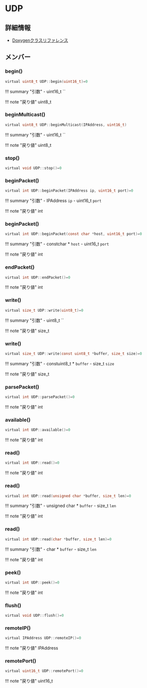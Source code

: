 # UDP



## 詳細情報

- [Doxygenクラスリファレンス](https://lang-ship.com/reference/Arduino/latest/class_u_d_p.html)

## メンバー

### begin()



```c
virtual uint8_t UDP::begin(uint16_t)=0
```

!!! summary "引数"
	- uint16_t `` 

!!! note "戻り値"
	uint8_t



### beginMulticast()



```c
virtual uint8_t UDP::beginMulticast(IPAddress, uint16_t)
```

!!! summary "引数"
	- uint16_t `` 

!!! note "戻り値"
	uint8_t



### stop()



```c
virtual void UDP::stop()=0
```



### beginPacket()



```c
virtual int UDP::beginPacket(IPAddress ip, uint16_t port)=0
```

!!! summary "引数"
	- IPAddress `ip` 
	- uint16_t `port` 

!!! note "戻り値"
	int



### beginPacket()



```c
virtual int UDP::beginPacket(const char *host, uint16_t port)=0
```

!!! summary "引数"
	- constchar * `host` 
	- uint16_t `port` 

!!! note "戻り値"
	int



### endPacket()



```c
virtual int UDP::endPacket()=0
```

!!! note "戻り値"
	int



### write()



```c
virtual size_t UDP::write(uint8_t)=0
```

!!! summary "引数"
	- uint8_t `` 

!!! note "戻り値"
	size_t



### write()



```c
virtual size_t UDP::write(const uint8_t *buffer, size_t size)=0
```

!!! summary "引数"
	- constuint8_t * `buffer` 
	- size_t `size` 

!!! note "戻り値"
	size_t



### parsePacket()



```c
virtual int UDP::parsePacket()=0
```

!!! note "戻り値"
	int



### available()



```c
virtual int UDP::available()=0
```

!!! note "戻り値"
	int



### read()



```c
virtual int UDP::read()=0
```

!!! note "戻り値"
	int



### read()



```c
virtual int UDP::read(unsigned char *buffer, size_t len)=0
```

!!! summary "引数"
	- unsigned char * `buffer` 
	- size_t `len` 

!!! note "戻り値"
	int



### read()



```c
virtual int UDP::read(char *buffer, size_t len)=0
```

!!! summary "引数"
	- char * `buffer` 
	- size_t `len` 

!!! note "戻り値"
	int



### peek()



```c
virtual int UDP::peek()=0
```

!!! note "戻り値"
	int



### flush()



```c
virtual void UDP::flush()=0
```



### remoteIP()



```c
virtual IPAddress UDP::remoteIP()=0
```

!!! note "戻り値"
	IPAddress



### remotePort()



```c
virtual uint16_t UDP::remotePort()=0
```

!!! note "戻り値"
	uint16_t



